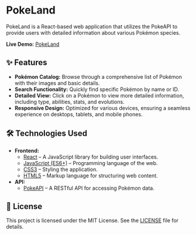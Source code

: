 # PokeLand

PokeLand is a React-based web application that utilizes the PokeAPI to provide users with detailed information about various Pokémon species.

**Live Demo:** [PokeLand](https://alexmosiakin.github.io/poke-land/)

## ✨ Features

- **Pokémon Catalog:** Browse through a comprehensive list of Pokémon with their images and basic details.
- **Search Functionality:** Quickly find specific Pokémon by name or ID.
- **Detailed View:** Click on a Pokémon to view more detailed information, including type, abilities, stats, and evolutions.
- **Responsive Design:** Optimized for various devices, ensuring a seamless experience on desktops, tablets, and mobile phones.

## 🛠️ Technologies Used

- **Frontend:**
  - [React](https://reactjs.org/) – A JavaScript library for building user interfaces.
  - [JavaScript (ES6+)](https://developer.mozilla.org/en-US/docs/Web/JavaScript) – Programming language of the web.
  - [CSS3](https://developer.mozilla.org/en-US/docs/Web/CSS) – Styling the application.
  - [HTML5](https://developer.mozilla.org/en-US/docs/Web/HTML) – Markup language for structuring web content.
- **API:**
  - [PokeAPI](https://pokeapi.co/) – A RESTful API for accessing Pokémon data.
 
## 📝 License

This project is licensed under the MIT License. See the [LICENSE](./LICENSE) file for details.
